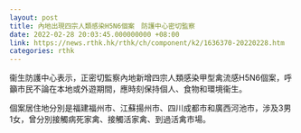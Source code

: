 ```yaml
---
layout: post
title: 內地出現四宗人類感染H5N6個案　防護中心密切監察
date: 2022-02-28 20:03:45.000000000 +08:00
link: https://news.rthk.hk/rthk/ch/component/k2/1636370-20220228.htm
categories: rthk
---
```


衞生防護中心表示，正密切監察內地新增四宗人類感染甲型禽流感H5N6個案，呼籲市民不論在本地或外遊期間，應時刻保持個人、食物和環境衞生。

個案居住地分別是福建福州市、江蘇揚州市、四川成都市和廣西河池市，涉及3男1女，曾分別接觸病死家禽、接觸活家禽、到過活禽市場。
